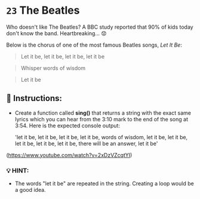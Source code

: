 # `23` The Beatles 

Who doesn't like The Beatles?
A BBC study reported that 90% of kids today don't know the band. Heartbreaking... :worried:

Below is the chorus of one of the most famous Beatles songs, *Let It Be*:

> Let it be, let it be, let it be, let it be

> Whisper words of wisdom

> Let it be

## :pencil: Instructions:
* Create a function called **sing()** that returns a string with the exact same lyrics which you can hear from the 3:10 mark to the end of the song at 3:54. 
Here is the expected console output: 

    'let it be, let it be, let it be, let it be, words of wisdom, let it be, let it be, let it be, let it be, let it be, there will be an answer, let it be'

(https://www.youtube.com/watch?v=2xDzVZcqtYI)

### :bulb: HINT:
* The words "let it be" are repeated in the string. Creating a loop would be a good idea.
